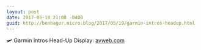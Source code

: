 ```yaml
---
layout: post
date: 2017-05-18 21:08 -0400
guid: http://benhager.micro.blog/2017/05/19/garmin-intros-headup.html
---
```

🛩 Garmin Intros Head-Up Display: [avweb.com](https://www.avweb.com/avwebflash/news/Garmin-Intros-Head-Up-Display-229021-1.html)
